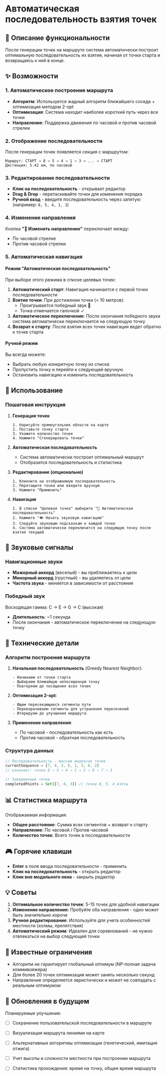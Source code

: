 # Автоматическая последовательность взятия точек

## 🎯 Описание функциональности

После генерации точек на маршруте система автоматически построит оптимальную последовательность их взятия, начиная от точки старта и возвращаясь к ней в конце.

## ✨ Возможности

### 1. Автоматическое построение маршрута
- **Алгоритм**: Используется жадный алгоритм ближайшего соседа + оптимизация методом 2-opt
- **Оптимизация**: Система находит наиболее короткий путь через все точки
- **Направление**: Поддержка движения по часовой и против часовой стрелки

### 2. Отображение последовательности
После генерации точек появляется секция с маршрутом:
```
Маршрут: СТАРТ → 8 → 5 → 4 → 1 → 3 → ... → СТАРТ
Дистанция: 5.42 км, по часовой
```

### 3. Редактирование последовательности
- **Клик на последовательность** - открывает редактор
- **Drag & Drop** - перетаскивайте точки для изменения порядка
- **Ручной ввод** - введите последовательность через запятую (например: `8, 5, 4, 1, 3`)

### 4. Изменение направления
Кнопка **"🔄 Изменить направление"** переключает между:
- По часовой стрелке
- Против часовой стрелки

### 5. Автоматическая навигация

#### Режим "Автоматическая последовательность"
При выборе этого режима в списке целевых точек:

1. **Автоматический старт**: Навигация начинается с первой точки последовательности
2. **Взятие точки**: При достижении точки (< 10 метров):
   - Проигрывается победный звук 🎉
   - Точка отмечается галочкой ✓
3. **Автоматическое переключение**: После окончания победного звука система автоматически переключается на следующую точку
4. **Возврат к старту**: После взятия всех точек навигация ведет обратно к точке старта

#### Ручной режим
Вы всегда можете:
- Выбрать любую конкретную точку из списка
- Пропустить точку и перейти к следующей вручную
- Остановить навигацию и изменить последовательность

## 📱 Использование

### Пошаговая инструкция

1. **Генерация точек**
   ```
   1. Нарисуйте прямоугольник области на карте
   2. Поставьте точку старта
   3. Укажите количество точек
   4. Нажмите "Сгенерировать точки"
   ```

2. **Автоматическая последовательность**
   - Система автоматически построит оптимальный маршрут
   - Отобразится последовательность и статистика

3. **Редактирование (опционально)**
   ```
   1. Кликните на отображаемую последовательность
   2. Перетащите точки или введите вручную
   3. Нажмите "Применить"
   ```

4. **Навигация**
   ```
   1. В списке "Целевая точка" выберите "🎯 Автоматическая последовательность"
   2. Нажмите "🔊 Начать звуковую навигацию"
   3. Следуйте звуковым подсказкам к каждой точке
   4. Система автоматически переключится на следующую точку после взятия текущей
   ```

## 🎵 Звуковые сигналы

### Навигационные звуки
- **Мажорный аккорд** (веселый) - вы приближаетесь к цели
- **Минорный аккорд** (грустный) - вы удаляетесь от цели
- **Частота звука** - меняется в зависимости от расстояния

### Победный звук
Восходящая гамма: C → E → G → C (высокая)
- **Длительность**: ~1 секунда
- После окончания - автоматическое переключение на следующую точку

## 🔧 Технические детали

### Алгоритм построения маршрута

1. **Начальная последовательность** (Greedy Nearest Neighbor):
   ```
   - Начинаем от точки старта
   - Выбираем ближайшую непосещенную точку
   - Повторяем до посещения всех точек
   ```

2. **Оптимизация 2-opt**:
   ```
   - Ищем пересекающиеся сегменты пути
   - Переворачиваем сегменты для устранения пересечений
   - Итерируем до улучшения маршрута
   ```

3. **Применение направления**:
   - По часовой - последовательность как есть
   - Против часовой - обратная последовательность

### Структура данных

```javascript
// Последовательность - массив индексов точек
currentSequence = [7, 4, 3, 0, 1, 5, 6, 2]
// означает: точка 8 → 5 → 4 → 1 → 2 → 6 → 7 → 3

// Завершенные точки
completedPoints = Set([7, 4, 3]) // точки 8, 5, 4 взяты
```

## 📊 Статистика маршрута

Отображаемая информация:
- **Общее расстояние**: Сумма всех сегментов + возврат к старту
- **Направление**: По часовой / Против часовой
- **Количество точек**: Всего точек в последовательности

## 🎮 Горячие клавиши

- **Enter** в поле ввода последовательности - применить
- **Клик на последовательность** - открыть редактор
- **Клик вне модального окна** - закрыть редактор

## 💡 Советы

1. **Оптимальное количество точек**: 5-15 точек для удобной навигации
2. **Изменение направления**: Пробуйте оба направления - одно может быть значительно короче
3. **Ручное редактирование**: Используйте для учета особенностей местности (холмы, препятствия)
4. **Автоматический режим**: Идеален для соревнований - не нужно отвлекаться на выбор следующей точки

## 🐛 Известные ограничения

- Алгоритм не гарантирует глобальный оптимум (NP-полная задача коммивояжера)
- Для более 20 точек оптимизация может занять несколько секунд
- Направление определяется эвристически и может не совпадать с реальным оптимумом

## 🔄 Обновления в будущем

Планируемые улучшения:
- [ ] Сохранение пользовательской последовательности в маршруте
- [ ] Визуализация маршрута линиями на карте
- [ ] Альтернативные алгоритмы оптимизации (генетический, имитация отжига)
- [ ] Учет высоты и сложности местности при построении маршрута
- [ ] Статистика прохождения: время на точку, общее время маршрута

